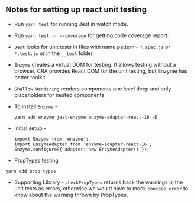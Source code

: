 ## Notes for setting up react unit testing

- Run `yarn test` for running Jest in watch mode.
- Run `yarn test -- --coverage` for getting code coverage report.
- `Jest` looks for unit tests in files with name pattern - `*.spec.js` or `*.test.js` or in the `__test` folder.
- `Enzyme` creates a virtual DOM for testing. It allows testing without a browser. CRA provides React DOM for the unit testing, but Enzyme has better toolkit.
- `Shallow Rendering` renders components one level deep and only placeholders for nested components.
- To install `Enzyme` -
    ```
    yarn add enzyme jest-enzyme enzyme-adapter-react-16 -D
    ```
- Initial setup -
  ```
  import Enzyme from 'enzyme';
  import EnzymeAdapter from 'enzyme-adapter-react-16';
  Enzyme.configure({ adapter: new EnzymeAdapter() });
  ```

- PropTypes testing
```
yarn add prop-types
```
  * Supporting Library - `checkPropTypes` returns back the warnings in the unit tests as errors, otherwise we would
  have to mock `console.error` to know about the warning thrown by PropTypes.
